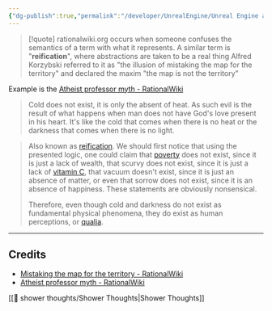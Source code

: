 ```yaml
---
{"dg-publish":true,"permalink":"/developer/UnrealEngine/Unreal Engine and Full Stack Web app/","tags":["fallacy"]}
---
```



> [!quote] rationalwiki.org
> occurs when someone confuses the semantics of a term with what it represents. A similar term is "**reification**", where abstractions are taken to be a real thing Alfred Korzybski referred to it as "the illusion of mistaking the map for the territory" and declared the maxim "the map is not the territory"

Example is the [Atheist professor myth - RationalWiki](https://rationalwiki.org/wiki/Atheist_professor_myth)

> Cold does not exist, it is only the absent of heat. As such evil is the result of what happens when man does not have God's love present in his heart. It's like the cold that comes when there is no heat or the darkness that comes when there is no light.

> Also known as [reification](https://rationalwiki.org/wiki/Reification "Reification"). We should first notice that using the presented logic, one could claim that [poverty](https://rationalwiki.org/wiki/Poverty "Poverty") does not exist, since it is just a lack of wealth, that scurvy does not exist, since it is just a lack of [vitamin C](https://rationalwiki.org/wiki/Vitamin_C "Vitamin C"), that vacuum doesn't exist, since it is just an absence of matter, or even that sorrow does not exist, since it is an absence of happiness. These statements are obviously nonsensical. 
> 
> Therefore, even though cold and darkness do not exist as fundamental physical phenomena, they do exist as human perceptions, or [qualia](https://rationalwiki.org/wiki/Qualia "Qualia").


---
## Credits
- [Mistaking the map for the territory - RationalWiki](https://rationalwiki.org/wiki/Mistaking_the_map_for_the_territory)
- [Atheist professor myth - RationalWiki](https://rationalwiki.org/wiki/Atheist_professor_myth)

[[🚿 shower thoughts/Shower Thoughts\|Shower Thoughts]]